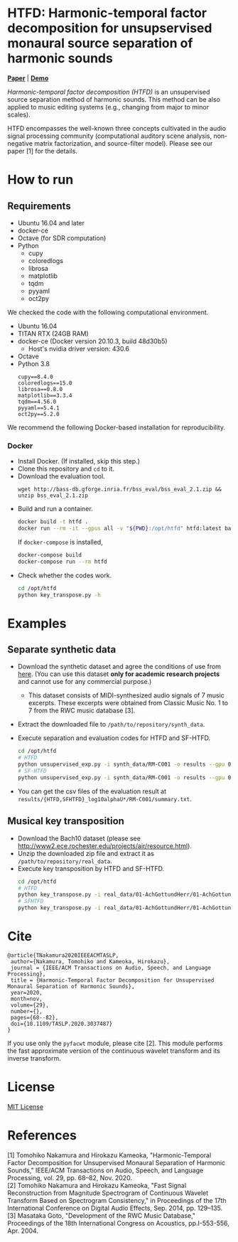 # HTFD: Harmonic-temporal factor decomposition for unsupservised monaural source separation of harmonic sounds

[**Paper**](https://doi.org/10.1109/TASLP.2020.3037487)
| [**Demo**](https://tomohikonakamura.github.io/Tomohiko-Nakamura/demo/HTFD/)

*Harmonic-temporal factor decomposition (HTFD)* is an unsupervised source separation method of harmonic sounds.
This method can be also applied to music editing systems (e.g., changing from major to minor scales).

HTFD encompasses the well-known three concepts cultivated in the audio signal processing community (computational auditory scene analysis, non-negative matrix factorization, and source-filter model).
Please see our paper [1] for the details.

# How to run
## Requirements
- Ubuntu 16.04 and later
- docker-ce
- Octave (for SDR computation)
- Python
  - cupy
  - coloredlogs
  - librosa
  - matplotlib
  - tqdm
  - pyyaml
  - oct2py

We checked the code with the following computational environment.
- Ubuntu 16.04
- TITAN RTX (24GB RAM)
- docker-ce (Docker version 20.10.3, build 48d30b5)
  - Host's nvidia driver version: 430.6
- Octave
- Python 3.8
  ```
  cupy==8.4.0
  coloredlogs==15.0
  librosa==0.8.0
  matplotlib==3.3.4
  tqdm==4.56.0
  pyyaml==5.4.1
  oct2py==5.2.0
  ```

We recommend the following Docker-based installation for reproducibility.

### Docker
- Install Docker. (If installed, skip this step.)
- Clone this repository and `cd` to it.
- Download the evaluation tool.
  ```
  wget http://bass-db.gforge.inria.fr/bss_eval/bss_eval_2.1.zip && unzip bss_eval_2.1.zip
  ```
- Build and run a container.
  ```bash
  docker build -t htfd .
  docker run --rm -it --gpus all -v "${PWD}:/opt/htfd" htfd:latest bash
  ```
  If `docker-compose` is installed,
  ```bash
  docker-compose build
  docker-compose run --rm htfd
  ```
- Check whether the codes work.
  ```bash
  cd /opt/htfd
  python key_transpose.py -h
  ```

# Examples
## Separate synthetic data
- Download the synthetic dataset and agree the conditions of use from [here](https://docs.google.com/forms/d/e/1FAIpQLSc4lO5FieU6GBT0_z-b9weorHaKn5M0GrcChAmp3P8ibemlYQ/viewform?usp=sf_link). (You can use this dataset **only for academic research projects** and cannot use for any commercial purpose.)
  - This dataset consists of MIDI-synthesized audio signals of 7 music excerpts. These excerpts were obtained from Classic Music No. 1 to 7 from the RWC music database [3].
  
- Extract the downloaded file to `/path/to/repository/synth_data`.
- Execute separation and evaluation codes for HTFD and SF-HTFD.
  ```bash
  cd /opt/htfd
  # HTFD
  python unsupervised_exp.py -i synth_data/RM-C001 -o results --gpu 0 --methods HTFD --alpha_Us -5 --log_interval 1 --tf_conf conf.yaml
  # SF-HTFD
  python unsupervised_exp.py -i synth_data/RM-C001 -o results --gpu 0 --methods SFHTFD --alpha_Us -2 --log_interval 1 --tf_conf conf.yaml --n_filters 3 --filter_deg 48
  ```
- You can get the csv files of the evaluation result at `results/{HTFD,SFHTFD}_log10alphaU*/RM-C001/summary.txt`.

## Musical key transposition
- Download the Bach10 dataset (please see http://www2.ece.rochester.edu/projects/air/resource.html).
- Unzip the downloaded zip file and extract it as `/path/to/repository/real_data`.
- Execute key transposition by HTFD and SF-HTFD.
  ```bash
  cd /opt/htfd
  # HTFD
  python key_transpose.py -i real_data/01-AchGottundHerr/01-AchGottundHerr.wav --keys "C Major" -o results/real --tf_conf conf.yaml --methods HTFD4Real --gpu 0 --normalize_output
  # SFHTFD
  python key_transpose.py -i real_data/01-AchGottundHerr/01-AchGottundHerr.wav --keys "C Major" -o results/real --tf_conf conf.yaml --methods SFHTFD --gpu 0 --normalize_output
  ```

# Cite
```
@article{TNakamura2020IEEEACMTASLP,
 author={Nakamura, Tomohiko and Kameoka, Hirokazu},
 journal = {IEEE/ACM Transactions on Audio, Speech, and Language Processing},
 title = {Harmonic-Temporal Factor Decomposition for Unsupervised Monaural Separation of Harmonic Sounds},
 year=2020,
 month=nov,
 volume={29},  
 number={},  
 pages={68--82},  
 doi={10.1109/TASLP.2020.3037487}
}
```
If you use only the `pyfacwt` module, please cite [2]. This module performs the fast approximate version of the continuous wavelet transform and its inverse transform.

# License
[MIT License](LICENSE)

# References
[1] Tomohiko Nakamura and Hirokazu Kameoka, "Harmonic-Temporal Factor Decomposition for Unsupervised Monaural Separation of Harmonic Sounds," IEEE/ACM Transactions on Audio, Speech, and Language Processing, vol. 29, pp. 68–82, Nov. 2020.  
[2] Tomohiko Nakamura and Hirokazu Kameoka, "Fast Signal Reconstruction from Magnitude Spectrogram of Continuous Wavelet Transform Based on Spectrogram Consistency," in Proceedings of the 17th International Conference on Digital Audio Effects, Sep. 2014, pp. 129–135.   
[3] Masataka Goto, "Development of the RWC Music Database," Proceedings of the 18th International Congress on Acoustics, pp.I-553-556, Apr. 2004.

